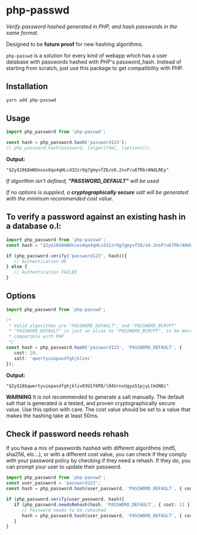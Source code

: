 # php-passwd

*Verify password hashed generated in PHP, and hash passwords in the same format.*

Designed to be **future proof** for new hashing algorithms.

`php-passwd` is a solution for every kind of webapp which has a user database with passwords hashed with PHP's password_hash. Instead of starting from scratch, just use this package to get compatibility with PHP.

## Installation

```bash
yarn add php-passwd
```

## Usage

```TypeScript
import php_password from 'php-passwd';

const hash = php_password.hash('password123');
// php_password.hash(password, [algorithm], [options]);
```

**Output:**

```text
"$2y$10$8mNOnsos8qo4qHLcd32zrOg7gmyvfZ6/o9.2nsP/u6TRbrANdLREy"
```

*If algorithm isn't defined, **"PASSWORD_DEFAULT"** will be used*

*If no options is supplied, a **cryptographically secure** salt will be generated with the minimum recommended cost value.*

## To verify a password against an existing hash in a database o.l:

```TypeScript
import php_password from 'php-passwd';
const hash = "$2y$10$8mNOnsos8qo4qHLcd32zrOg7gmyvfZ6/o9.2nsP/u6TRbrANdLREy";

if (php_password.verify('password123', hash)){
   // Authentication OK
} else {
   // Authentication FAILED
}
```

## Options

```TypeScript
import php_password from 'php-passwd';

/*
 * Valid algorithms are "PASSWORD_DEFAULT", and "PASSWORD_BCRYPT"
 * "PASSWORD_DEFAULT" is just an alias to "PASSWORD_BCRYPT", to be more
 * compatible with PHP
 */
const hash = php_password.hash('password123', 'PASSWORD_DEFAULT', {
   cost: 10,
   salt: 'qwertyuiopasdfghjklzxc'
});
```

**Output:**

```text
"$2y$10$qwertyuiopasdfghjklzxO3U1f6PD/l04UrnxUgya51pjyLtkGNQi"
```

**WARNING** It is not recommended to generate a salt manually. The default salt that is generated is a tested, and proven cryptographically secure value. Use this option with care.
The cost value should be set to a value that makes the hashing take at least 50ms.

## Check if password needs rehash

If you have a mix of passwords hashed with different algorithms (md5, sha256, etc...), or with a different cost value, you can check if they comply with your password policy by checking if they need a rehash. If they do, you can prompt your user to update their password.

```TypeScript
import php_password from 'php-passwd';
const user_password = 'password123';
const hash = php_password.hash(user_password, 'PASSWORD_DEFAULT', { cost: 10 });

if (php_password.verify(user_password, hash){
   if (php_password.needsRehash(hash, 'PASSWORD_DEFAULT', { cost: 11 }) {
      // Password needs to be rehashed
      hash = php_password.hash(user_password, 'PASSWORD_DEFAULT', { cost: 11 });
   }
}
```
